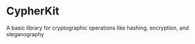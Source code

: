 # CypherKit
A basic library for cryptographic operations like hashing, encryption, and steganography
